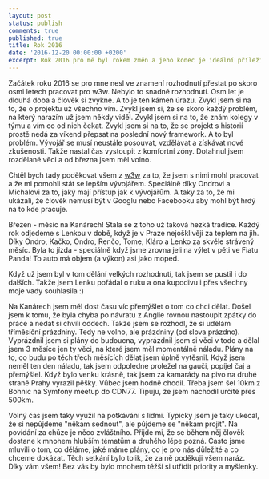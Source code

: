 ```yaml
---
layout: post
status: publish
comments: true
published: true
title: Rok 2016 
date: '2016-12-20 00:00:00 +0200'
excerpt: Rok 2016 pro mě byl rokem změn a jeho konec je ideální příležitost udělat nějakou bilanci.   
---
```


Začátek roku 2016 se pro mne nesl ve znamení rozhodnutí přestat po skoro osmi letech pracovat pro w3w. Nebylo to snadné rozhodnutí. Osm let je dlouhá doba a člověk si zvykne. A to je ten kámen úrazu. Zvykl jsem si na to, že o projektu už všechno vím. Zvykl jsem si, že se skoro každý problém, na který narazím už jsem někdy viděl. Zvykl jsem si na to, že znám kolegy v týmu a vím co od nich čekat. Zvykl jsem si na to, že se projekt s historií prostě nedá za víkend přepsat na poslední nový framework. A to byl problém. Vývojář se musí neustále posouvat, vzdělávat a získávat nové zkušenosti. Takže nastal čas vystoupit z komfortní zóny. Dotahnul jsem rozdělané věci a od března jsem měl volno. 

Chtěl bych tady poděkovat všem z [w3w](http://w3w.cz) za to, že jsem s nimi mohl pracovat a že mi pomohli stát se lepším vývojářem. Speciálně díky Ondrovi a Michalovi za to, jaký mají přístup jak k vývojářům. A taky za to, že mi ukázali, že člověk nemusí být v Googlu nebo Facebooku aby mohl být hrdý na to kde pracuje. 
 
Březen - měsíc na Kanárech! Stala se z toho už taková hezká tradice. Každý rok odjedeme s Lenkou v době, když je v Praze nejošklivěji za teplem na jih. Díky Ondro, Kačko, Ondro, Renčo, Tome, Kláro a Lenko za skvěle strávený měsíc. Byla to jízda - speciálně když jsme zrovna jeli na výlet v pěti ve Fiatu Panda! To auto má objem (a výkon) asi jako moped.  

Když už jsem byl v tom dělání velkých rozhodnutí, tak jsem se pustil i do dalších. Takže jsem Lenku pořádal o ruku a ona kupodivu i přes všechny moje vady souhlasila :) 
  
Na Kanárech jsem měl dost času víc přemýšlet o tom co chci dělat. Došel jsem k tomu, že byla chyba po návratu z Anglie rovnou nastoupit zpátky do práce a nedat si chvíli oddech. Takže jsem se rozhodl, že si udělám tříměsíční prázdniny. Tedy ne volno, ale prázdniny (od slova prázdno). Vyprázdnil jsem si plány do budoucna, vyprázdnil jsem si věci v todo a dělal jsem 3 měsíce jen ty věci, na které jsem měl momentálně náladu. Plány na to, co budu po těch třech měsících dělat jsem úplně vytěsnil. Když jsem neměl ten den náladu, tak jsem odpoledne proležel na gauči, popíjel čaj a přemýšlel. Když bylo venku krásně, tak jsem za kamarády na pivo na druhé straně Prahy vyrazil pěšky. Vůbec jsem hodně chodil. Třeba jsem šel 10km z Bohnic na Symfony meetup do CDN77. Tipuju, že jsem nachodil určitě přes 500km. 

Volný čas jsem taky využil na potkávání s lidmi. Typicky jsem je taky ukecal, že si nepůjdeme "někam sednout", ale půjdeme se "někam projít". Na povídání za chůze je něco zvláštního. Přijde mi, že se během něj člověk dostane k mnohem hlubším tématům a druhého lépe pozná. Často jsme mluvili o tom, co děláme, jaké máme plány, co je pro nás důležité a co chceme dokázat. Těch setkání bylo tolik, že za ně poděkuji všem naráz. Díky vám všem! Bez vás by bylo mnohem těžší si utřídit priority a myšlenky. 
